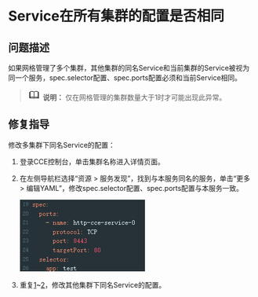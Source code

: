 # Service在所有集群的配置是否相同<a name="asm_01_0064"></a>

## 问题描述<a name="section8278141115612"></a>

如果网格管理了多个集群，其他集群的同名Service和当前集群的Service被视为同一个服务，spec.selector配置、spec.ports配置必须和当前Service相同。

>![](public_sys-resources/icon-note.gif) **说明：** 
>仅在网格管理的集群数量大于1时才可能出现此异常。

## 修复指导<a name="section1698201031312"></a>

修改多集群下同名Service的配置：

1.  <a name="li410314381381"></a>登录CCE控制台，单击集群名称进入详情页面。
2.  <a name="li1157940436"></a>在左侧导航栏选择“资源 \> 服务发现”，找到与本服务同名的服务，单击“更多 \> 编辑YAML”，修改spec.selector配置、spec.ports配置与本服务一致。

    ![](figures/zh-cn_image_0000001320138534.png)

3.  重复[1](#li410314381381)\~[2](#li1157940436)，修改其他集群下同名Service的配置。

